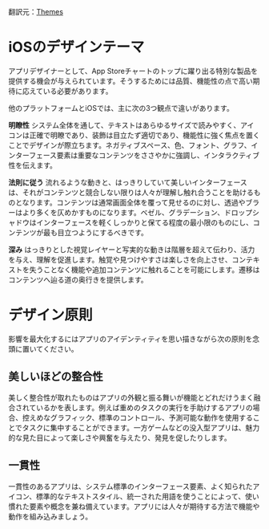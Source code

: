 翻訳元：[Themes](https://developer.apple.com/design/human-interface-guidelines/ios/overview/themes/)

# iOSのデザインテーマ

アプリデザイナーとして、App Storeチャートのトップに躍り出る特別な製品を提供する機会が与えられています。そうするためには品質、機能性の点で高い期待に応えている必要があります。

他のプラットフォームとiOSでは、主に次の3つ観点で違いがあります。

**明瞭性** システム全体を通して、テキストはあらゆるサイズで読みやすく、アイコンは正確で明瞭であり、装飾は目立たず適切であり、機能性に強く焦点を置くことでデザインが際立ちます。ネガティブスペース、色、フォント、グラフ、インターフェース要素は重要なコンテンツをささやかに強調し、インタラクティブ性を伝えます。

**法則に従う** 流れるような動きと、はっきりしていて美しいインターフェースは、それがコンテンツと競合しない限りは人々が理解し触れ合うことを助けるものとなります。コンテンツは通常画面全体を覆って見せるのに対し、透過やブラーはより多くを仄めかすものになります。ベゼル、グラデーション、ドロップシャドウはインターフェースを軽くしっかりと保てる程度の最小限のものにし、コンテンツが最も目立つようにするべきです。

**深み** はっきりとした視覚レイヤーと写実的な動きは階層を超えて伝わり、活力を与え、理解を促進します。触覚や見つけやすさは楽しさを向上させ、コンテキストを失うことなく機能や追加コンテンツに触れることを可能にします。遷移はコンテンツへ辿る道の奥行きを提供します。

# デザイン原則

影響を最大化するにはアプリのアイデンティティを思い描きながら次の原則を念頭に置いてください。

## 美しいほどの整合性

美しく整合性が取れたものはアプリの外観と振る舞いが機能とどれだけうまく融合されているかを表します。例えば重めのタスクの実行を手助けするアプリの場合、控えめなグラフィック、標準のコントロール、予測可能な動作を使用することでタスクに集中することができます。一方ゲームなどの没入型アプリは、魅力的な見た目によって楽しさや興奮を与えたり、発見を促したりします。

## 一貫性

一貫性のあるアプリは、システム標準のインターフェース要素、よく知られたアイコン、標準的なテキストスタイル、統一された用語を使うことによって、使い慣れた要素や概念を兼ね備えています。アプリには人々が期待する方法で機能や動作を組み込みましょう。
